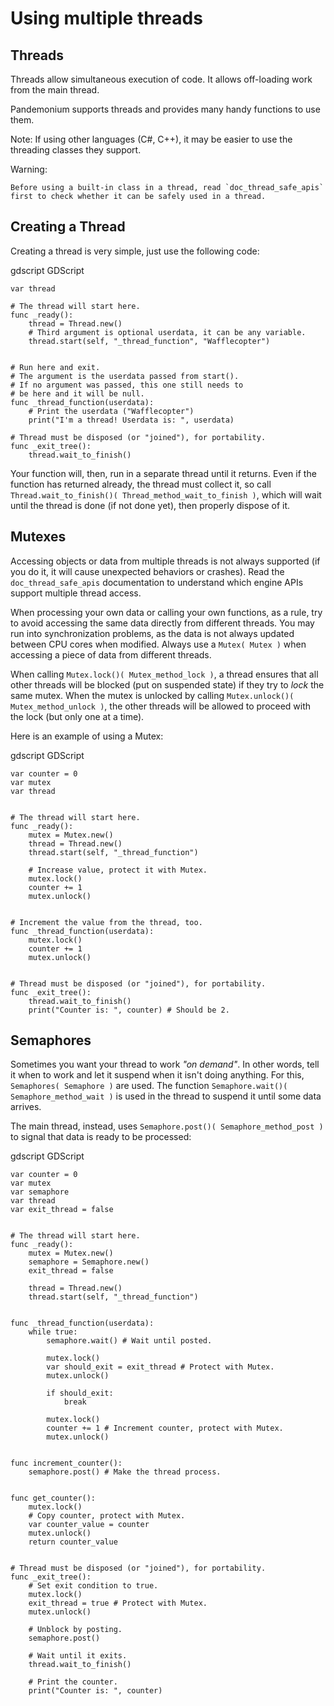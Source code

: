 

# Using multiple threads

## Threads

Threads allow simultaneous execution of code. It allows off-loading work
from the main thread.

Pandemonium supports threads and provides many handy functions to use them.

Note:
 If using other languages (C#, C++), it may be easier to use the
          threading classes they support.

Warning:


    Before using a built-in class in a thread, read `doc_thread_safe_apis`
    first to check whether it can be safely used in a thread.

## Creating a Thread

Creating a thread is very simple, just use the following code:

gdscript GDScript

```
var thread

# The thread will start here.
func _ready():
    thread = Thread.new()
    # Third argument is optional userdata, it can be any variable.
    thread.start(self, "_thread_function", "Wafflecopter")


# Run here and exit.
# The argument is the userdata passed from start().
# If no argument was passed, this one still needs to
# be here and it will be null.
func _thread_function(userdata):
    # Print the userdata ("Wafflecopter")
    print("I'm a thread! Userdata is: ", userdata)

# Thread must be disposed (or "joined"), for portability.
func _exit_tree():
    thread.wait_to_finish()
```

Your function will, then, run in a separate thread until it returns.
Even if the function has returned already, the thread must collect it, so call
`Thread.wait_to_finish()( Thread_method_wait_to_finish )`, which will
wait until the thread is done (if not done yet), then properly dispose of it.

## Mutexes

Accessing objects or data from multiple threads is not always supported (if you
do it, it will cause unexpected behaviors or crashes). Read the
`doc_thread_safe_apis` documentation to understand which engine APIs
support multiple thread access.

When processing your own data or calling your own functions, as a rule, try to
avoid accessing the same data directly from different threads. You may run into
synchronization problems, as the data is not always updated between CPU cores
when modified. Always use a `Mutex( Mutex )` when accessing
a piece of data from different threads.

When calling `Mutex.lock()( Mutex_method_lock )`, a thread ensures that
all other threads will be blocked (put on suspended state) if they try to *lock*
the same mutex. When the mutex is unlocked by calling
`Mutex.unlock()( Mutex_method_unlock )`, the other threads will be
allowed to proceed with the lock (but only one at a time).

Here is an example of using a Mutex:

gdscript GDScript

```
var counter = 0
var mutex
var thread


# The thread will start here.
func _ready():
    mutex = Mutex.new()
    thread = Thread.new()
    thread.start(self, "_thread_function")

    # Increase value, protect it with Mutex.
    mutex.lock()
    counter += 1
    mutex.unlock()


# Increment the value from the thread, too.
func _thread_function(userdata):
    mutex.lock()
    counter += 1
    mutex.unlock()


# Thread must be disposed (or "joined"), for portability.
func _exit_tree():
    thread.wait_to_finish()
    print("Counter is: ", counter) # Should be 2.
```

## Semaphores

Sometimes you want your thread to work *"on demand"*. In other words, tell it
when to work and let it suspend when it isn't doing anything.
For this, `Semaphores( Semaphore )` are used. The function
`Semaphore.wait()( Semaphore_method_wait )` is used in the thread to
suspend it until some data arrives.

The main thread, instead, uses
`Semaphore.post()( Semaphore_method_post )` to signal that data is
ready to be processed:

gdscript GDScript

```
var counter = 0
var mutex
var semaphore
var thread
var exit_thread = false


# The thread will start here.
func _ready():
    mutex = Mutex.new()
    semaphore = Semaphore.new()
    exit_thread = false

    thread = Thread.new()
    thread.start(self, "_thread_function")


func _thread_function(userdata):
    while true:
        semaphore.wait() # Wait until posted.

        mutex.lock()
        var should_exit = exit_thread # Protect with Mutex.
        mutex.unlock()

        if should_exit:
            break

        mutex.lock()
        counter += 1 # Increment counter, protect with Mutex.
        mutex.unlock()


func increment_counter():
    semaphore.post() # Make the thread process.


func get_counter():
    mutex.lock()
    # Copy counter, protect with Mutex.
    var counter_value = counter
    mutex.unlock()
    return counter_value


# Thread must be disposed (or "joined"), for portability.
func _exit_tree():
    # Set exit condition to true.
    mutex.lock()
    exit_thread = true # Protect with Mutex.
    mutex.unlock()

    # Unblock by posting.
    semaphore.post()

    # Wait until it exits.
    thread.wait_to_finish()

    # Print the counter.
    print("Counter is: ", counter)
```
